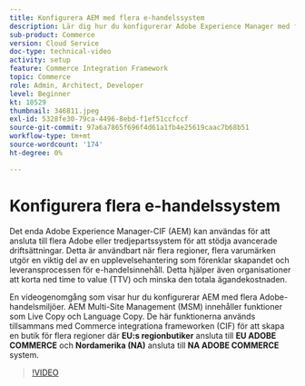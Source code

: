 ```yaml
---
title: Konfigurera AEM med flera e-handelssystem
description: Lär dig hur du konfigurerar Adobe Experience Manager med flera Commerce Systems. Detta gör att projekt kan stödja ett enda lager för upplevelsehantering som ansluter till flera e-handelsplatser från Adobe eller externa leverantörer för flera varumärken, flera regioner.
sub-product: Commerce
version: Cloud Service
doc-type: technical-video
activity: setup
feature: Commerce Integration Framework
topic: Commerce
role: Admin, Architect, Developer
level: Beginner
kt: 10529
thumbnail: 346811.jpeg
exl-id: 5328fe30-79ca-4496-8ebd-f1ef51ccfccf
source-git-commit: 97a6a7865f696f4d61a1fb4e25619caac7b68b51
workflow-type: tm+mt
source-wordcount: '174'
ht-degree: 0%

---
```


# Konfigurera flera e-handelssystem

Det enda Adobe Experience Manager-CIF (AEM) kan användas för att ansluta till flera Adobe eller tredjepartssystem för att stödja avancerade driftsättningar. Detta är användbart när flera regioner, flera varumärken utgör en viktig del av en upplevelsehantering som förenklar skapandet och leveransprocessen för e-handelsinnehåll. Detta hjälper även organisationer att korta ned time to value (TTV) och minska den totala ägandekostnaden.

En videogenomgång som visar hur du konfigurerar AEM med flera Adobe-handelsmiljöer. AEM Multi-Site Management (MSM) innehåller funktioner som Live Copy och Language Copy. De här funktionerna används tillsammans med Commerce integrationa frameworken (CIF) för att skapa en butik för flera regioner där __EU:s regionbutiker__ ansluta till __EU ADOBE COMMERCE__ och __Nordamerika (NA)__ ansluta till __NA ADOBE COMMERCE__ system.

>[!VIDEO](https://video.tv.adobe.com/v/346811/?quality=12&learn=on)
